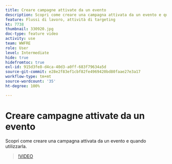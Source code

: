 ```yaml
---
title: Creare campagne attivate da un evento
description: Scopri come creare una campagna attivata da un evento e quando utilizzarla.
feature: Flussi di lavoro, attività di targeting
kt: 7738
thumbnail: 330920.jpg
doc-type: feature video
activity: use
team: WWFRE
role: User
level: Intermediate
hide: true
hidefromtoc: true
exl-id: 915d3fe8-d4ca-40d3-a0ff-683f79634a5d
source-git-commit: e28e2f83ef1cbf82fe4969420bd80faae27e3a17
workflow-type: tm+mt
source-wordcount: '35'
ht-degree: 100%

---
```


# Creare campagne attivate da un evento

Scopri come creare una campagna attivata da un evento e quando utilizzarla.

>[!VIDEO](https://video.tv.adobe.com/v/330920?quality=12)
